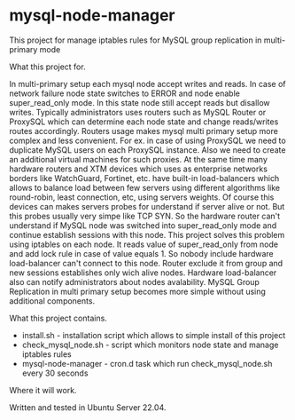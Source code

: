 # mysql-node-manager
This project for manage iptables rules for MySQL group replication in multi-primary mode

What this project for.

In multi-primary setup each mysql node accept writes and reads. In case of network failure node state switches to ERROR and node enable super_read_only mode. In this state node still accept reads but disallow writes. Typically administrators uses routers such as MySQL Router or ProxySQL which can determine each node state and change reads/writes routes accordingly. Routers usage makes mysql multi primary setup more complex and less convenient. For ex. in case of using ProxySQL we need to duplicate MySQL users on each ProxySQL instance. Also we need to create an additional virtual machines for such proxies. At the same time many hardware routers and XTM devices which uses as enterprise networks borders like WatchGuard, Fortinet, etc. have built-in load-balancers which allows to balance load between few servers using different algorithms like round-robin, least connection, etc, using servers weights. Of course this devices can makes servers probes for understand if server alive or not. But this probes usually very simpe like TCP SYN. So the hardware router can't understand if MySQL node was switched into super_read_only mode and continue establish sessions with this node. This project solves this problem using iptables on each node. It reads value of super_read_only from node and add lock rule in case of value equals 1. So nobody include hardware load-balancer can't connect to this node. Router  exclude it from group and new sessions establishes only wich alive nodes. Hardware load-balancer also can notify administrators about nodes avalability. MySQL Group Replication in multi primary setup becomes more simple without using additional components.

What this project contains.

- install.sh - installation script which allows to simple install of this project
- check_mysql_node.sh - script which monitors node state and manage iptables rules
- mysql-node-manager - cron.d task which run check_mysql_node.sh every 30 seconds

Where it will work.

Written and tested in Ubuntu Server 22.04.
